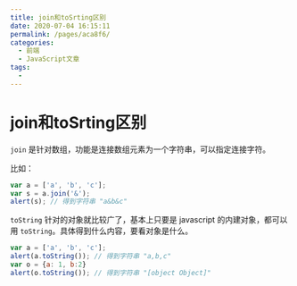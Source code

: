 ```yaml
---
title: join和toSrting区别
date: 2020-07-04 16:15:11
permalink: /pages/aca8f6/
categories: 
  - 前端
  - JavaScript文章
tags: 
  - 
---
```

# join和toSrting区别

`join` 是针对数组，功能是连接数组元素为一个字符串，可以指定连接字符。

比如：

```js
var a = ['a', 'b', 'c'];
var s = a.join('&');
alert(s); // 得到字符串 "a&b&c"
```

`toString` 针对的对象就比较广了，基本上只要是 javascript 的内建对象，都可以用 `toString`。具体得到什么内容，要看对象是什么。

```js
var a = ['a', 'b', 'c'];
alert(a.toString()); // 得到字符串 "a,b,c"
var o = {a: 1, b:2}
alert(o.toString()); // 得到字符串 "[object Object]"
```